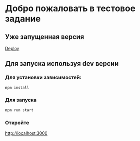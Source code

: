 # Добро пожаловать в тестовое задание


## Уже запущенная версия

[Deploy](https://grand-test.vercel.app/)


## Для запуска используя dev версии

### Для установки зависимостей:

 ```bash
 npm install
```
### Для запуска
 ```bash
 npm run start
```
### Откройте
[http://localhost:3000](http://localhost:3000) 

